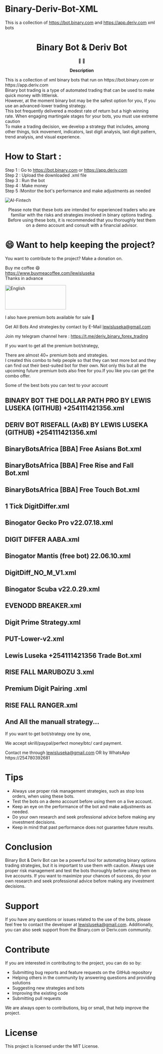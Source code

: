 # Binary-Deriv-Bot-XML
This is a collection of https://bot.binary.com and https://app.deriv.com xml bots
<h1 align="center">
Binary Bot & Deriv Bot
</h1>

<p align="center">
   📄 🚀
</p>




<p align="center">
  <strong>
   Description
  </strong>
</p>
<p>
This is  a collection of xml binary bots that run on https://bot.binary.com or https://app.deriv.com </br>
Binary bot trading is a type of automated trading that can be used to make quick money with littlerisk. </br>
However, at the moment binary bot may be the safest option for you, If you use an advanced-lower trading strategy. </br>
This bot frequently delivered a modest rate of return but a high winning rate. When engaging martingale stages for your bots, you must use extreme caution </br>
To make a trading decision, we develop a strategy that includes, among other things, tick movement, indicators, last digit analysis, last digit pattern, trend analysis, and visual experience.
</p>

# How to Start  :

Step 1 : Go to https://bot.binary.com or https://app.deriv.com \
Step 2 : Upload the downloaded .xml file \
Step 3 : Run the bot \
Step 4 : Make money \
Step 5 :Monitor the bot's performance and make adjustments as needed 


![AI-Fintech](https://user-images.githubusercontent.com/57016982/170944162-b0775598-289a-49a3-85c6-2c0af545741c.jpg)
<p align="center">
Please note that these bots are intended for experienced traders who are familiar with the risks and strategies involved in binary options trading. Before using these bots, it is recommended that you thoroughly test them on a demo account and consult with a financial advisor.

</p>

 # 😄 Want to help keeping the project?<br>

You want to contribute to the project? 
Make a donation on.

Buy me coffee 😄 \
https://www.buymeacoffee.com/lewisluseka \
Thanks in advance 


<a href="https://www.paypal.com/donate/?hosted_button_id=X7BD358658J8W">
    <img src="https://raw.githubusercontent.com/iqoptionapi/iqoptionapi/master/docs/paypal-donate-button.png"
        alt="English" width="200" height="80" />
        </a>
     
</br>
</br>
I also have premium bots available for sale 💸 


Get All Bots And strategies:by contact by E-Mail lewisluseka@gmail.com

Join my telegram channel here : https://t.me/deriv_binary_forex_trading

If you want to get all the premium bot/strategy, 

There are almost 40+ premium bots and strategies.\
I created this combo to help people so that they can test more bot and they can find out their best-suited bot for their own. Not only this but all the upcoming future premium bots also free for you.If you like you can get the combo offer.


Some of the best bots you can test to your account

## BINARY BOT THE DOLLAR PATH PRO BY LEWIS LUSEKA (GITHUB) +254111421356.xml
## DERIV BOT RISEFALL (AxB) BY LEWIS LUSEKA (GITHUB) +254111421356.xml
## BinaryBotsAfrica [BBA] Free Asians Bot.xml
## BinaryBotsAfrica [BBA] Free Rise and Fall Bot.xml
## BinaryBotsAfrica [BBA] Free Touch Bot.xml
## 1 Tick DigitDiffer.xml
## Binogator Gecko Pro v22.07.18.xml
## DIGIT DIFFER AABA.xml
## Binogator Mantis (free bot) 22.06.10.xml
## DigitDiff_NO_M_V1.xml
## Binogator Scuba v22.0.29.xml
## EVENODD BREAKER.xml
## Digit Prime Strategy.xml
## PUT-Lower-v2.xml
## Lewis Luseka +254111421356 Trade Bot.xml
## RISE FALL MARUBOZU 3.xml
## Premium Digit Pairing .xml
## RISE FALL RANGER.xml
## And All the manuall strategy...

If you want to get bot/strategy one by one, 

We accept skrill/paypal/perfect money/btc/ card payment. 

Contact me through lewisluseka@gmail.com OR by WhatsApp https://254780392681


# Tips

- Always use proper risk management strategies, such as stop loss orders, when using these bots.
- Test the bots on a demo account before using them on a live account.
- Keep an eye on the performance of the bot and make adjustments as needed.
- Do your own research and seek professional advice before making any investment decisions.
- Keep in mind that past performance does not guarantee future results.

# Conclusion

Binary Bot & Deriv Bot can be a powerful tool for automating binary options trading strategies, but it is important to use them with caution. Always use proper risk management and test the bots thoroughly before using them on live accounts. If you want to maximize your chances of success, do your own research and seek professional advice before making any investment decisions.


# Support

If you have any questions or issues related to the use of the bots, please feel free to contact the developer at lewisluseka@gmail.com. Additionally, you can also seek support from the Binary.com or Deriv.com community.

# Contribute

If you are interested in contributing to the project, you can do so by:
- Submitting bug reports and feature requests on the GitHub repository
- Helping others in the community by answering questions and providing solutions
- Suggesting new strategies and bots
- Improving the existing code
- Submitting pull requests

We are always open to contributions, big or small, that help improve the project.

# License

This project is licensed under the MIT License.

